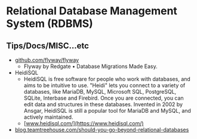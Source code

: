 # Relational Database Management System (RDBMS)

## Tips/Docs/MISC...etc

* [github.com/flyway/flyway](https://github.com/flyway/flyway)
    * Flyway by Redgate • Database Migrations Made Easy.
* HeidiSQL
    * HeidiSQL is free software for people who work with databases, and aims to be intuitive to use. "Heidi" lets you connect to a variety of databases, like MariaDB, MySQL, Microsoft SQL, PostgreSQL, SQLite, Interbase and Firebird. Once you are connected, you can edit data and structures in these databases. Invented in 2002 by Ansgar, HeidiSQL is still a popular tool for MariaDB and MySQL, and actively maintained. 
    * [www.heidisql.com/](https://www.heidisql.com/)
* [blog.teamtreehouse.com/should-you-go-beyond-relational-databases](https://blog.teamtreehouse.com/should-you-go-beyond-relational-databases)